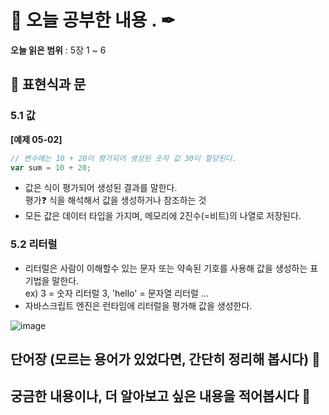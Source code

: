 
# 📕 오늘 공부한 내용 . ✒

**오늘 읽은 범위** : 5장 1 ~ 6

## 📑 표현식과 문

### 5.1 값

__[예제 05-02]__

```javascript
// 변수에는 10 + 20이 평가되어 생성된 숫자 값 30이 할당된다.
var sum = 10 + 20;
```

- 값은 식이 평가되어 생성된 결과를 말한다.<br>
평가❓ 식을 해석해서 값을 생성하거나 참조하는 것
- 모든 값은 데이터 타입을 가지며, 메모리에 2진수(=비트)의 나열로 저장된다.

### 5.2 리터럴

- 리터럴은 사람이 이해할수 있는 문자 또는 약속된 기호를 사용해 값을 생성하는 표기법을 말한다.<br>
ex) 3 = 숫자 리터럴 3, 'hello' = 문자열 리터럴 ...
- 자바스크립트 엔진은 런타임에 리터럴을 평가해 값을 생성한다.

![image](https://user-images.githubusercontent.com/79950091/205310777-4847465a-0839-4384-8a9f-18bd4bd0eda8.png)




## 단어장 (모르는 용어가 있었다면, 간단히 정리해 봅시다) 🔖

## 궁금한 내용이나, 더 알아보고 싶은 내용을 적어봅시다 🤔
